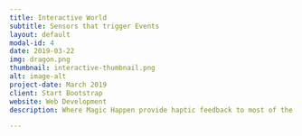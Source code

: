 ```yaml
---
title: Interactive World
subtitle: Sensors that trigger Events
layout: default
modal-id: 4
date: 2019-03-22
img: dragon.png
thumbnail: interactive-thumbnail.png
alt: image-alt
project-date: March 2019
client: Start Bootstrap
website: Web Development
description: Where Magic Happen provide haptic feedback to most of the objects present within the virtual world. By touching those objects, players encounter different behaviors and changes in the environment.  

---
```

